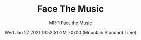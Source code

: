 ---
category: "wall-covering"
date: Wed Jan 27 2021 19:52:51 GMT-0700 (Mountain Standard Time)
description: "null"
designer: "Miles Regis"
href: "https://www.areaenvironments.com/miles-regis"
image_primary: "./img/MR+Face+the+Music+Art+WEB.jpg"
image_secondary: "./img/MR+Face+the+Music+Interior+WEB.jpg"
image_thumb: "./img/Miles+Regis.png"
manufacturer: "Area Environments"
slug: "/manufacturers/area-environments/wall-covering/face-the-music"
slug_destination: area-environments,
subtitle: "MR-1 Face the Music"
tags:
  - "area-environments"
  - "wall-covering"
title: "Face The Music"
---